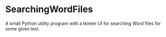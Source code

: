 # SearchingWordFiles
A small Python utility program with a tkinter UI for searching Word files for some given text.
